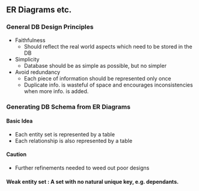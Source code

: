 ## ER Diagrams etc.
### General DB Design Principles
- Faithfulness
    - Should reflect the real world aspects which need to be stored in the DB
- Simplicity
    - Database should be as simple as possible, but no simpler
- Avoid redundancy
    - Each piece of information should be represented only once
    - Duplicate info. is wasteful of space and encourages inconsistencies when more info. is added.

### Generating DB Schema from ER Diagrams
#### Basic Idea
- Each entity set is represented by a table
- Each relationship is also represented by a table
#### Caution
- Further refinements needed to weed out poor designs

#### Weak entity set : A set with no natural unique key, e.g. dependants.